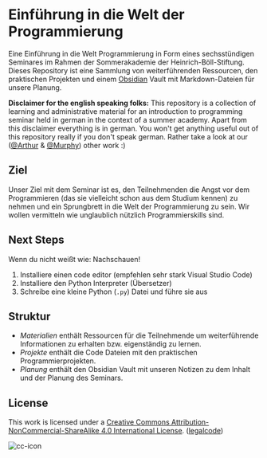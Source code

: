 # Einführung in die Welt der Programmierung

Eine Einführung in die Welt Programmierung in Form eines sechsstündigen Seminares im Rahmen der Sommerakademie der Heinrich-Böll-Stiftung. Dieses Repository ist eine Sammlung von weiterführenden Ressourcen, den praktischen Projekten und einem [Obsidian](https://obsidian.md) Vault mit Markdown-Dateien für unsere Planung.

**Disclaimer for the english speaking folks:** This repository is a collection of learning and administrative material for an introduction to programming seminar held in german in the context of a summer academy. Apart from this disclaimer everything is in german. You won't get anything useful out of this repository really if you don't speak german. Rather take a look at our ([@Arthur](https://github.com/QuantumMerlinArthur) & [@Murphy](https://github.com/StrangeGirlMurph)) other work :)

## Ziel

Unser Ziel mit dem Seminar ist es, den Teilnehmenden die Angst vor dem Programmieren (das sie vielleicht schon aus dem Studium kennen) zu nehmen und ein Sprungbrett in die Welt der Programmierung zu sein. Wir wollen vermitteln wie unglaublich nützlich Programmierskills sind.

## Next Steps

Wenn du nicht weißt wie: Nachschauen!

1. Installiere einen code editor (empfehlen sehr stark Visual Studio Code)
2. Installiere den Python Interpreter (Übersetzer)
3. Schreibe eine kleine Python (`.py`) Datei und führe sie aus

## Struktur

- _Materialien_ enthält Ressourcen für die Teilnehmende um weiterführende Informationen zu erhalten bzw. eigenständig zu lernen.
- _Projekte_ enthält die Code Dateien mit den praktischen Programmierprojekten.
- _Planung_ enthält den Obsidian Vault mit unseren Notizen zu dem Inhalt und der Planung des Seminars.

## License

This work is licensed under a [Creative Commons Attribution-NonCommercial-ShareAlike 4.0 International License](https://creativecommons.org/licenses/by-nc-sa/4.0/). ([legalcode](https://creativecommons.org/licenses/by-nc-sa/4.0/legalcode))

![cc-icon](https://i.creativecommons.org/l/by-nc-sa/4.0/88x31.png)
